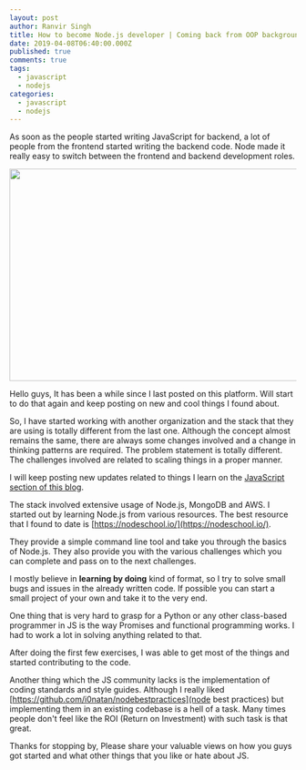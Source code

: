 ```yaml
---
layout: post
author: Ranvir Singh
title: How to become Node.js developer | Coming back from OOP background
date: 2019-04-08T06:40:00.000Z
published: true
comments: true
tags:
  - javascript
  - nodejs
categories:
  - javascript
  - nodejs
---
```

As soon as the people started writing JavaScript for backend, a lot of people from the frontend started writing the backend code. Node made it really easy to switch between the frontend and backend development roles.

<img alt="" src="https://cdn-images-1.medium.com/max/2400/1*LSfLSMQ1kPuHnyCPLNEKgQ.png" style="height:373px; width:600px"/>

Hello guys, It has been a while since I last posted on this platform. Will start to do that again and keep posting on new and cool things I found about.

So, I have started working with another organization and the stack that they are using is totally different from the last one. Although the concept almost remains the same, there are always some changes involved and a change in thinking patterns are required. The problem statement is totally different. The challenges involved are related to scaling things in a proper manner.

I will keep posting new updates related to things I learn on the [JavaScript section of this blog](https://ranvir.xyz/blog/javascript/).

The stack involved extensive usage of Node.js, MongoDB and AWS. I started out by learning Node.js from various resources. The best resource that I found to date is [https://nodeschool.io/](https://nodeschool.io/).

They provide a simple command line tool and take you through the basics of Node.js. They also provide you with the various challenges which you can complete and pass on to the next challenges.

I mostly believe in **learning by doing** kind of format, so I try to solve small bugs and issues in the already written code. If possible you can start a small project of your own and take it to the very end.

One thing that is very hard to grasp for a Python or any other class-based programmer in JS is the way Promises and functional programming works. I had to work a lot in solving anything related to that.

After doing the first few exercises, I was able to get most of the things and started contributing to the code.

Another thing which the JS community lacks is the implementation of coding standards and style guides. Although I really liked [https://github.com/i0natan/nodebestpractices](node best practices) but implementing them in an existing codebase is a hell of a task. Many times people don't feel like the ROI (Return on Investment) with such task is that great.

Thanks for stopping by, Please share your valuable views on how you guys got started and what other things that you like or hate about JS.